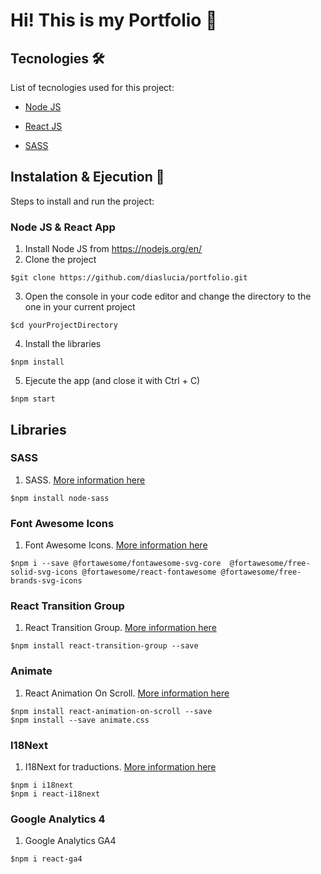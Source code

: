 # Hi! This is my Portfolio 💃

## Tecnologies 🛠️

List of tecnologies used for this project:

- [Node JS](https://nodejs.org/es/)

- [React JS](https://es.reactjs.org/)

- [SASS](https://sass-lang.com/)

## Instalation & Ejecution 🚀

Steps to install and run the project:

### Node JS & React App

1. Install Node JS from https://nodejs.org/en/
2. Clone the project
```
$git clone https://github.com/diaslucia/portfolio.git
```
3. Open the console in your code editor and change the directory to the one in your current project
```
$cd yourProjectDirectory
```
4. Install the libraries
```
$npm install
```

5. Ejecute the app (and close it with Ctrl + C)
```
$npm start
```

## Libraries

### SASS

1. SASS. [More information here](https://create-react-app.dev/docs/adding-a-sass-stylesheet/)
```
$npm install node-sass
```
### Font Awesome Icons

1. Font Awesome Icons. [More information here](https://fontawesome.com/icons)
```
$npm i --save @fortawesome/fontawesome-svg-core  @fortawesome/free-solid-svg-icons @fortawesome/react-fontawesome @fortawesome/free-brands-svg-icons
```

### React Transition Group

1. React Transition Group. [More information here](https://reactcommunity.org/react-transition-group/)
```
$npm install react-transition-group --save
```
### Animate

1. React Animation On Scroll. [More information here](https://www.npmjs.com/package/react-animation-on-scroll)
```
$npm install react-animation-on-scroll --save
$npm install --save animate.css
```
### I18Next

1. I18Next for traductions. [More information here](https://www.i18next.com/)
```
$npm i i18next
$npm i react-i18next
```
### Google Analytics 4

1. Google Analytics GA4
```
$npm i react-ga4
```





